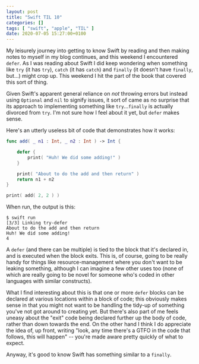 ```yaml
---
layout: post
title: "Swift TIL 10"
categories: []
tags: [ "swift", "apple", "TIL" ]
date: 2020-07-05 15:27:00+0100
---
```


My leisurely journey into getting to know Swift by reading and then making
notes to myself in my blog continues, and this weekend I encountered
`defer`. As I was reading about Swift I did keep wondering when something
like `try` (it has `try`), `catch` (it has `catch`) and `finally` (it
doesn't have `finally`, but...) might crop up. This weekend I hit the part
of the book that covered this sort of thing.

Given Swift's apparent general reliance on *not* throwing errors but instead
using `Optional` and `nil` to signify issues, it sort of came as no surprise
that its approach to implementing something like `try`...`finally` is
actually divorced from `try`. I'm not sure how I feel about it yet, but
`defer` makes sense.

Here's an utterly useless bit of code that demonstrates how it works:

```swift
func add( _ n1 : Int, _ n2 : Int ) -> Int {

    defer {
        print( "Huh! We did some adding!" )
    }

    print( "About to do the add and then return" )
    return n1 + n2
}

print( add( 2, 2 ) )
```

When run, the output is this:

```shell
$ swift run
[3/3] Linking try-defer
About to do the add and then return
Huh! We did some adding!
4
```

A `defer` (and there can be multiple) is tied to the block that it's
declared in, and is executed when the block exits. This is, of course, going
to be really handy for things like resource-management where you don't want
to be leaking something, although I can imagine a few other uses too (none
of which are really going to be novel for someone who's coded in other
languages with similar constructs).

What I find interesting about this is that one or more `defer` blocks can be
declared at various locations within a block of code; this obviously makes
sense in that you might not want to be handling the tidy-up of something
you've not got around to creating yet. But there's also part of me feels
uneasy about the "exit" code being declared further up the body of code,
rather than down towards the end. On the other hand I think I do appreciate
the idea of, up front, writing "look, any time there's a GTFO in the code
that follows, this will happen" -- you're made aware pretty quickly of what
to expect.

Anyway, it's good to know Swift has something similar to a `finally`.

[//]: # (2020-07-05-swift-til-10.md ends here)
